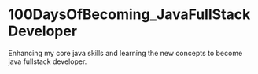 # 100DaysOfBecoming_JavaFullStackDeveloper
Enhancing my core java skills and learning the new concepts to become java fullstack developer.
